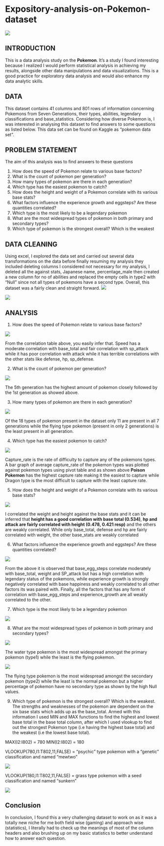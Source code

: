 # Expository-analysis-on-Pokemon-dataset
![](Pokémon_logo.png)
## INTRODUCTION 
This is a data analysis study on the **Pokemon**. It’s a study I found interesting because I realized I would perform statistical analysis in achieving my results, alongside other data manipulations and data visualizations. This is a good practice for exploratory data analysis and would also enhance my data analytic skills.
## DATA
This dataset contains 41 columns and 801 rows of information concerning Pokemons from Seven Generations, their types, abilities, legendary classifications and base_statistics. Considering how diverse Pokemon is, I was interested in analysing this dataset to find answers to some questions as listed below. This data set can be found on Kaggle as “pokemon data set”.
## PROBLEM STATEMENT 
The aim of this analysis was to find  answers to these questions 
1. How does the speed of Pokemon relate to various base factors?
2. What is the count of pokemon per generation?
3. How many types of pokemon are there in each generation?
4. Which type has the easiest pokemon to catch?
5. How does the height and weight of a Pokemon correlate with its various base stats?
6. What factors influence the experience growth and eggsteps? Are these quantities correlated?
7. Which type is the most likely to be a legendary pokemon
8. What are the most widespread types of pokemon in both primary and secondary types?
9. Which type of pokemon is the strongest overall? Which is the weakest
## DATA CLEANING
Using excel, I explored the data set and carried out several data transformations on the data before finally resuming my analysis they included deleting columns I considered not necessary for my analysis, I deleted all the against stats, Japanese name, percentage_male then created a new column for no of abilities and replaced the empty cells in type2 with “Null” since not all types of pokemons have a second type. Overall, this dataset was a fairly clean and straight forward. 
![](Find_and_Replace.png)

![](find_replace.png)

## ANALYSIS
1.	How does the speed of Pokemon relate to various base factors?
 
![](Speed_of_pokemon_in_relations_to_base_factors.png)

From the correlation table above, you easily infer that. Speed has a moderate correlation with base_total and fair correlation with sp_attack while it has poor correlation with attack while it has terrible correlations with the other stats like defense, hp, sp_defense.

2.	What is the count of pokemon per generation?

![](Pokemon_per_Generation.png)

The 5th generation has the highest amount of pokemon closely followed by the 1st generation as showed above.

3.	How many types of pokemon are there in each generation? 

![](types_of_pokemon_in_each_gen.png)

Of the 18 types of pokemon present in the dataset only 11 are present in all 7 generations while the flying type pokemon (present in only 2 generations) is the least present in all generation.

4.	Which type has the easiest pokemon to catch?

![](Easiest_pokemon_to_catch.png)

Capture_rate is the rate of difficulty to capture any of the pokemons types. A bar graph of average capture_rate of the pokemon types was plotted against pokemon types using pivot table and as shown above **Poison Pokemon** has the highest capture rate making it the easiest to capture while Dragon type is the most difficult to capture with the least capture rate.

5.	How does the height and weight of a Pokemon correlate with its various base stats?

![](base_stats_correlation_with_height_and_weight.png)

I correlated the weight and height against the base stats and it can be inferred that **height has a good correlation with base total (0.534)**, **hp and attack are fairly correlated with height (0.478, 0.421 resp)** and the others are weakly correlated. While only base_total, defense and hp are fairly correlated with weight, the other base_stats are weakly correlated

6.	What factors influence the experience growth and eggsteps? Are these quantities correlated?

![](Factors_that_influence_exp_growth_and_base_stats.png)

From the above it is observed that base_egg_steps correlate moderately with base_total, weight and SP_attack but has a high correlation with legendary status of the pokemons, while experience growth is strongly negatively correlated with base happiness and weakly correlated to all other factors its was paired with. Finally, all the factors that has any form of correlation with base_egg_steps and experience_growth are all weakly correlated to the other.

7.	Which type is the most likely to be a legendary pokemon

![](Legendary_pokemon_types.png)

8.	What are the most widespread types of pokemon in both primary and secondary types?

![](Count_of_pry_pokemon.png) 

The water type pokemon is the most widespread amongst the primary pokemon (type1) while the least is the flying pokemon. 


 ![](Count_of_sec_pokemon.png)
 
The flying type pokemon is the most widespread amongst the secondary pokemon (type2) while the least is the normal pokemon but a higher percentage of pokemon have no secondary type as shown by the high Null values.

9.	Which type of pokemon is the strongest overall? Which is the weakest.
The strengths and weaknesses of the pokemon are dependent on the six base stats which adds up as the base_total. Armed with this information I used MIN and MAX functions to find the highest and lowest base total in the base total column, after which I used vlookup to find out the strongest Pokemon type (i.e having the highest base total) and the weakest (i.e the lowest base total).

MAX(I2:I802) = 780               MIN(I2:I802) = 180                       

VLOOKUP(780,I1:T802,11,FALSE) = “psychic” type pokemon with a “genetic” classification  and named “mewtwo”  

 ![](V_lookup_1.png)

VLOOKUP(180,I1:T802,11,FALSE)  = grass type pokemon with a seed classification and named “sunkern”  

 ![](V_lookup_2.png)
 

## Conclusion
In conclusion, I found this a very challenging dataset to work on as it was a totally new niche for me both field wise (gaming) and approach wise (statistics), I literally had to check up the meanings of most of the column headers and also brushing up on my basic statistics to better understand how to answer each question.

